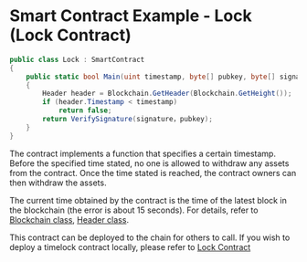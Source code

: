 # Smart Contract Example - Lock (Lock Contract)

```c#
public class Lock : SmartContract
{
    public static bool Main(uint timestamp, byte[] pubkey, byte[] signature)
    {
        Header header = Blockchain.GetHeader(Blockchain.GetHeight());
        if (header.Timestamp < timestamp)
            return false;
        return VerifySignature(signature，pubkey);
    }
}
```

The contract implements a function that specifies a certain timestamp. Before the specified time stated, no one is allowed to withdraw any assets from the contract. Once the time stated is reached, the contract owners can then withdraw the assets.

The current time obtained by the contract is the time of the latest block in the blockchain (the error is about 15 seconds). For details, refer to [Blockchain class](../reference/fw/dotnet/neo/Blockchain.md), [Header class](../reference/fw/dotnet/neo/Header.md).

This contract can be deployed to the chain for others to call. If you wish to deploy a timelock contract locally, please refer to [Lock Contract](Lock2.md)
